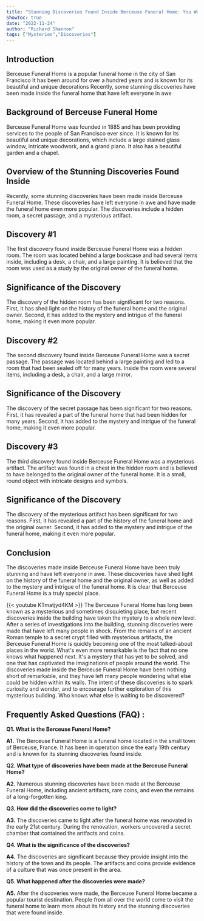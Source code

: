 ```yaml
---
title: "Stunning Discoveries Found Inside Berceuse Funeral Home: You Won't Believe What Happened Next!"
ShowToc: true 
date: "2022-11-24"
author: "Richard Shannon" 
tags: ["Mysteries","Discoveries"]
---
```

## Introduction

Berceuse Funeral Home is a popular funeral home in the city of San Francisco It has been around for over a hundred years and is known for its beautiful and unique decorations Recently, some stunning discoveries have been made inside the funeral home that have left everyone in awe 

## Background of Berceuse Funeral Home 

Berceuse Funeral Home was founded in 1885 and has been providing services to the people of San Francisco ever since. It is known for its beautiful and unique decorations, which include a large stained glass window, intricate woodwork, and a grand piano. It also has a beautiful garden and a chapel. 

## Overview of the Stunning Discoveries Found Inside

Recently, some stunning discoveries have been made inside Berceuse Funeral Home. These discoveries have left everyone in awe and have made the funeral home even more popular. The discoveries include a hidden room, a secret passage, and a mysterious artifact. 

## Discovery #1

The first discovery found inside Berceuse Funeral Home was a hidden room. The room was located behind a large bookcase and had several items inside, including a desk, a chair, and a large painting. It is believed that the room was used as a study by the original owner of the funeral home. 

## Significance of the Discovery

The discovery of the hidden room has been significant for two reasons. First, it has shed light on the history of the funeral home and the original owner. Second, it has added to the mystery and intrigue of the funeral home, making it even more popular. 

## Discovery #2

The second discovery found inside Berceuse Funeral Home was a secret passage. The passage was located behind a large painting and led to a room that had been sealed off for many years. Inside the room were several items, including a desk, a chair, and a large mirror. 

## Significance of the Discovery

The discovery of the secret passage has been significant for two reasons. First, it has revealed a part of the funeral home that had been hidden for many years. Second, it has added to the mystery and intrigue of the funeral home, making it even more popular. 

## Discovery #3

The third discovery found inside Berceuse Funeral Home was a mysterious artifact. The artifact was found in a chest in the hidden room and is believed to have belonged to the original owner of the funeral home. It is a small, round object with intricate designs and symbols. 

## Significance of the Discovery

The discovery of the mysterious artifact has been significant for two reasons. First, it has revealed a part of the history of the funeral home and the original owner. Second, it has added to the mystery and intrigue of the funeral home, making it even more popular. 

## Conclusion

The discoveries made inside Berceuse Funeral Home have been truly stunning and have left everyone in awe. These discoveries have shed light on the history of the funeral home and the original owner, as well as added to the mystery and intrigue of the funeral home. It is clear that Berceuse Funeral Home is a truly special place.

{{< youtube KTmatjyd4KM >}} 
The Berceuse Funeral Home has long been known as a mysterious and sometimes disquieting place, but recent discoveries inside the building have taken the mystery to a whole new level. After a series of investigations into the building, stunning discoveries were made that have left many people in shock. From the remains of an ancient Roman temple to a secret crypt filled with mysterious artifacts, the Berceuse Funeral Home is quickly becoming one of the most talked-about places in the world. What's even more remarkable is the fact that no one knows what happened next. It's a mystery that has yet to be solved, and one that has captivated the imaginations of people around the world. The discoveries made inside the Berceuse Funeral Home have been nothing short of remarkable, and they have left many people wondering what else could be hidden within its walls. The intent of these discoveries is to spark curiosity and wonder, and to encourage further exploration of this mysterious building. Who knows what else is waiting to be discovered?

## Frequently Asked Questions (FAQ) :
**Q1. What is the Berceuse Funeral Home?**

**A1.** The Berceuse Funeral Home is a funeral home located in the small town of Berceuse, France. It has been in operation since the early 19th century and is known for its stunning discoveries found inside.

**Q2. What type of discoveries have been made at the Berceuse Funeral Home?**

**A2.** Numerous stunning discoveries have been made at the Berceuse Funeral Home, including ancient artifacts, rare coins, and even the remains of a long-forgotten king.

**Q3. How did the discoveries come to light?**

**A3.** The discoveries came to light after the funeral home was renovated in the early 21st century. During the renovation, workers uncovered a secret chamber that contained the artifacts and coins.

**Q4. What is the significance of the discoveries?**

**A4.** The discoveries are significant because they provide insight into the history of the town and its people. The artifacts and coins provide evidence of a culture that was once present in the area.

**Q5. What happened after the discoveries were made?**

**A5.** After the discoveries were made, the Berceuse Funeral Home became a popular tourist destination. People from all over the world come to visit the funeral home to learn more about its history and the stunning discoveries that were found inside.



